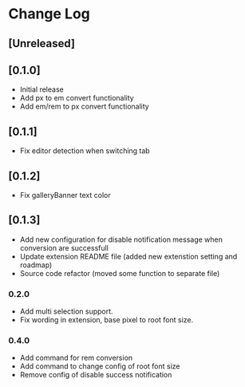 # Change Log

## [Unreleased]

## [0.1.0]

- Initial release
- Add px to em convert functionality
- Add em/rem to px convert functionality

## [0.1.1]

- Fix editor detection when switching tab

## [0.1.2]

- Fix galleryBanner text color

## [0.1.3]

- Add new configuration for disable notification message when conversion are successfull
- Update extension README file (added new extenstion setting and roadmap)
- Source code refactor (moved some function to separate file)

### 0.2.0

- Add multi selection support.
- Fix wording in extension, base pixel to root font size.

### 0.4.0

- Add command for rem conversion
- Add command to change config of root font size
- Remove config of disable success notification
